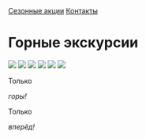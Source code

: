 <html>
  <head>
    <link rel="stylesheet" href="style.css"/>
   </head>
    <body>
        <nav>
            <a href="">Сезонные акции</a>
            <a href="">Контакты</a>
        </nav>
        <main>
            <h1>Горные экскурсии</h1>
            <div class="container">
                <div class="gallery">
                    <img src="/uploads/2021/02/landscape-4347888_1920_0_1613114773.png"/>
                    <img src="/uploads/2021/02/mountains-4641428_1920_0_1613114773.png"/>
                    <img src="/uploads/2021/02/mountains-5246545_1920_0_1613114773.png"/>
                    <img src="/uploads/2021/02/nature-4353699_1920_0_1613114773.png"/>
                    <img src="/uploads/2021/02/holiday-4320647_1920_0_1613117625.png"/>
                    <img src="/uploads/2021/02/rocky-mountains-1149778_1920_0_1613117625.png"/>
                </div>
                <div class="text">
                    <p>Только</p>
                    <p class="right"><i>горы!</i></p>
                    <p>Только</p>
                    <p class="right"><i>вперёд!</i></p>
                </div>
            </div>
        </main>
    </body>
</html>
